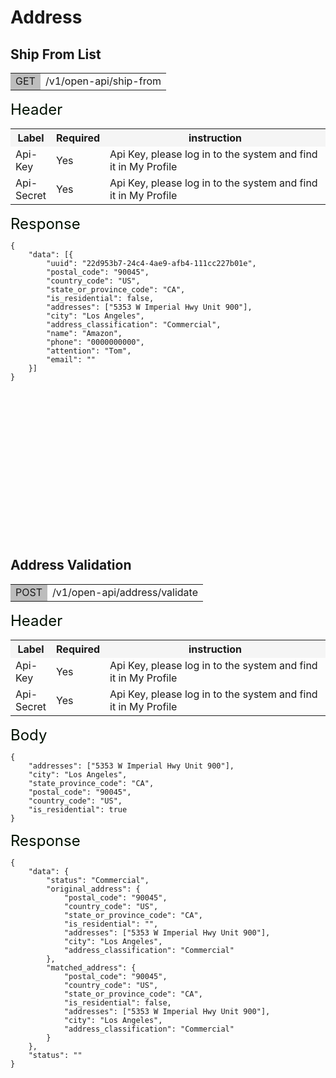 # Address

## Ship From List

<table><tr><td bgcolor=#bdbdbd>GET</td><td>/v1/open-api/ship-from</td></tr></table>


<font size='5' color='rgb(51, 51, 51)'> Header </font><br>

<table>
    <tr bgcolor='#f5f5f5'>
        <th>Label	</th><th>Required	</th><th width='490px'>instruction	</th>
    </tr>
    <tr>
        <td><font>Api-Key	</font></td><td><font>Yes	</font></td><td>Api Key, please log in to the system and find it in My Profile	</td>
    </tr>
    <tr>
        <td><font>Api-Secret	</font></td><td><font>Yes	</font></td><td >Api Key, please log in to the system and find it in My Profile	</td>
    </tr>
</table>

<font size='5' color='rgb(51, 51, 51)'>Response </font><br>
```
{
    "data": [{
        "uuid": "22d953b7-24c4-4ae9-afb4-111cc227b01e",
        "postal_code": "90045",
        "country_code": "US",
        "state_or_province_code": "CA",
        "is_residential": false,
        "addresses": ["5353 W Imperial Hwy Unit 900"],
        "city": "Los Angeles",
        "address_classification": "Commercial",
        "name": "Amazon",
        "phone": "0000000000",
        "attention": "Tom",
        "email": ""
    }]
}
```

<br>
<br>
<br>
<br>
<br>
<br>
<br>
<br>
<br>
<br>
<br>
<br>
<br>
<br>

## Address Validation

<table><tr><td bgcolor=#bdbdbd>POST</td><td>/v1/open-api/address/validate</td></tr></table>


<font size='5' color='rgb(51, 51, 51)'> Header </font><br>

<table>
    <tr bgcolor='#f5f5f5'>
        <th>Label	</th><th>Required	</th><th width='490px'>instruction	</th>
    </tr>
    <tr>
        <td><font>Api-Key	</font></td><td><font>Yes	</font></td><td>Api Key, please log in to the system and find it in My Profile	</td>
    </tr>
    <tr>
        <td><font>Api-Secret	</font></td><td><font>Yes	</font></td><td >Api Key, please log in to the system and find it in My Profile	</td>
    </tr>
</table>

<font size='5' color='rgb(51, 51, 51)'>Body </font><br>
```
{
    "addresses": ["5353 W Imperial Hwy Unit 900"],
    "city": "Los Angeles",
    "state_province_code": "CA",
    "postal_code": "90045",
    "country_code": "US",
    "is_residential": true
}
```

<font size='5' color='rgb(51, 51, 51)'>Response</font><br>
```
{
    "data": {
        "status": "Commercial",
        "original_address": {
            "postal_code": "90045",
            "country_code": "US",
            "state_or_province_code": "CA",
            "is_residential": "",
            "addresses": ["5353 W Imperial Hwy Unit 900"],
            "city": "Los Angeles",
            "address_classification": "Commercial"
        },
        "matched_address": {
            "postal_code": "90045",
            "country_code": "US",
            "state_or_province_code": "CA",
            "is_residential": false,
            "addresses": ["5353 W Imperial Hwy Unit 900"],
            "city": "Los Angeles",
            "address_classification": "Commercial"
        }
    },
    "status": ""
}
```
